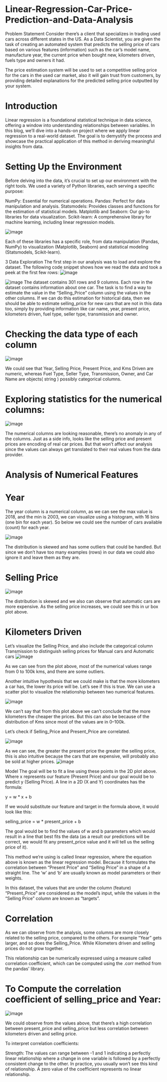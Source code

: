 # Linear-Regression-Car-Price-Prediction-and-Data-Analysis
Problem Statement
Consider there’s a client that specializes in trading used cars across different states in the US. As a Data Scientist, you are given the task of creating an automated system that predicts the selling price of cars based on various features (information) such as the car’s model name, manufacture year, the current price when bought new, kilometers driven, fuels type and owners it had.

The price estimation system will be used to set a competitive selling price for the cars in the used car market, also it will gain trust from customers, by providing detailed explanations for the predicted selling price outputted by your system.

# Introduction
Linear regression is a foundational statistical technique in data science, offering a window into understanding relationships between variables. In this blog, we’ll dive into a hands-on project where we apply linear regression to a real-world dataset. The goal is to demystify the process and showcase the practical application of this method in deriving meaningful insights from data.

# Setting Up the Environment
Before delving into the data, it’s crucial to set up our environment with the right tools. We used a variety of Python libraries, each serving a specific purpose:

NumPy: Essential for numerical operations.
Pandas: Perfect for data manipulation and analysis.
Statsmodels: Provides classes and functions for the estimation of statistical models.
Matplotlib and Seaborn: Our go-to libraries for data visualization.
Scikit-learn: A comprehensive library for machine learning, including linear regression models.

![image](https://github.com/SLJyothi/Linear-Regression-Car-Price-Prediction-and-Data-Analysis/assets/164232591/c0f69bfa-a369-4782-b651-16824f6687b5)

Each of these libraries has a specific role, from data manipulation (Pandas, NumPy) to visualization (Matplotlib, Seaborn) and statistical modeling (Statsmodels, Scikit-learn).

3 Data Exploration
The first step in our analysis was to load and explore the dataset. The following code snippet shows how we read the data and took a peek at the first few rows:
![image](https://github.com/SLJyothi/Linear-Regression-Car-Price-Prediction-and-Data-Analysis/assets/164232591/d6459b8f-ca91-46d6-bab7-ae7a8e7c9d3c)

![image](https://github.com/SLJyothi/Linear-Regression-Car-Price-Prediction-and-Data-Analysis/assets/164232591/a8141c1c-3231-4dad-8013-eac8a41d4c53)
The dataset contains 301 rows and 9 columns. Each row in the dataset contains information about one car. The task is to find a way to estimate the value in the “Selling_Price” column using the values in the other columns. If we can do this estimation for historical data, then we should be able to estimate selling_price for new cars that are not in this data too, simply by providing information like car name, year, present price, kilometers driven, fuel type, seller type, transmission and owner.

# Checking the data type of each column
![image](https://github.com/SLJyothi/Linear-Regression-Car-Price-Prediction-and-Data-Analysis/assets/164232591/ada10f7a-5810-4069-9866-27cc96a16cca)

We could see that Year, Selling Price, Present Price, and Kms Driven are numeric, whereas Fuel Type, Seller Type, Transmission, Owner, and Car Name are objects( string ) possibly categorical columns.

# Exploring statistics for the numerical columns:
![image](https://github.com/SLJyothi/Linear-Regression-Car-Price-Prediction-and-Data-Analysis/assets/164232591/1f2423a1-ced1-4595-bbba-8f25a5faeaeb)

The numerical columns are looking reasonable, there’s no anomaly in any of the columns. Just as a side info, looks like the selling price and present prices are encoding of real car prices. But that won’t affect our analysis since the values can always get translated to their real values from the data provider.

# Analysis of Numerical Features
# Year

The year column is a numerical column, as we can see the max value is 2018, and the min is 2003, we can visualize using a histogram, with 16 bins (one bin for each year). So below we could see the number of cars available (count) for each year.

![image](https://github.com/SLJyothi/Linear-Regression-Car-Price-Prediction-and-Data-Analysis/assets/164232591/41f0a7d1-a8d7-46ed-bfc1-3985f051d23f)

The distribution is skewed and has some outliers that could be handled. But since we don’t have too many examples (rows) in our data we could also ignore it and leave them as they are.

# Selling Price
![image](https://github.com/SLJyothi/Linear-Regression-Car-Price-Prediction-and-Data-Analysis/assets/164232591/63702d6f-2efc-4024-91ef-14c1d36e39ea)

The distribution is skewed and we also can observe that automatic cars are more expensive. As the selling price increases, we could see this in ur box plot above.

# Kilometers Driven
Let’s visualize the Selling Price, and also include the categorical column Transmission to distinguish selling prices for Manual cars and Automatic cars
![image](https://github.com/SLJyothi/Linear-Regression-Car-Price-Prediction-and-Data-Analysis/assets/164232591/9aa630fc-837f-420d-8085-8910c03511ac)

As we can see from the plot above, most of the numerical values range from 0 to 100k kms, and there are some outliers.

Another intuitive hypothesis that we could make is that the more kilometers a car has, the lower its price will be. Let’s see if this is true. We can use a scatter plot to visualize the relationship between two numerical features.

![image](https://github.com/SLJyothi/Linear-Regression-Car-Price-Prediction-and-Data-Analysis/assets/164232591/635991fe-9324-46d7-b5a5-ae6f50ec3445)

We can’t say that from this plot above we can’t conclude that the more kilometers the cheaper the prices. But this can also be because of the distribution of Kms since most of the values are in 0–100k.

Let’s check if Selling_Price and Present_Price are correlated.

![image](https://github.com/SLJyothi/Linear-Regression-Car-Price-Prediction-and-Data-Analysis/assets/164232591/76aa5973-1bf4-47ad-8db5-e58075be5837)

As we can see, the greater the present price the greater the selling price, this is also intuitive because the cars that are expensive, will probably also be sold at higher prices.
![image](https://github.com/SLJyothi/Linear-Regression-Car-Price-Prediction-and-Data-Analysis/assets/164232591/e328ac93-7161-49f6-8794-43fd2d4ae463)

Model
The goal will be to fit a line using these points in the 2D plot above. Where x represents our feature (Present Price) and our goal would be to predict y (Selling Price). A line in a 2D (X and Y) coordinates has the formula:

y = w * x + b

If we would substitute our feature and target in the formula above, it would look like this:

selling_price = w * present_price + b

The goal would be to find the values of w and b parameters which would result in a line that best fits the data (as a result our predictions will be correct, we would fit any present_price value and it will tell us the selling price of it).

This method we’re using is called linear regression, where the equation above is known as the linear regression model. Because it formulates the correlation between “Present Price” and “Selling Price” in a shape of a straight line. The ‘w’ and ‘b’ are usually known as model parameters or their weights.

In this dataset, the values that are under the column (feature) “Present_Price” are considered as the model’s input, while the values in the “Selling Price” column are known as “targets”.

# Correlation
As we can observe from the analysis, some columns are more closely related to the selling price, compared to the others. For example “Year” gets larger, and so does the Selling_Price. While Kilometers driven and selling prices do not grow together.

This relationship can be numerically expressed using a measure called correlation coefficient, which can be computed using the .corr method from the pandas' library.

# To Compute the correlation coefficient of selling_price and Year:
![image](https://github.com/SLJyothi/Linear-Regression-Car-Price-Prediction-and-Data-Analysis/assets/164232591/f1ccd661-4876-4269-ad8a-cea7e483800b)

We could observe from the values above, that there’s a high correlation between present_price and selling_price but less correlation between kilometers driven and selling price.

To interpret correlation coefficients:

Strength: The values can range between -1 and 1 indicating a perfectly linear relationship where a change in one variable is followed by a perfectly consistent change to the other. In practice, you usually won’t see this kind of relationship.
A zero value of the coefficient represents no linear relationship.
